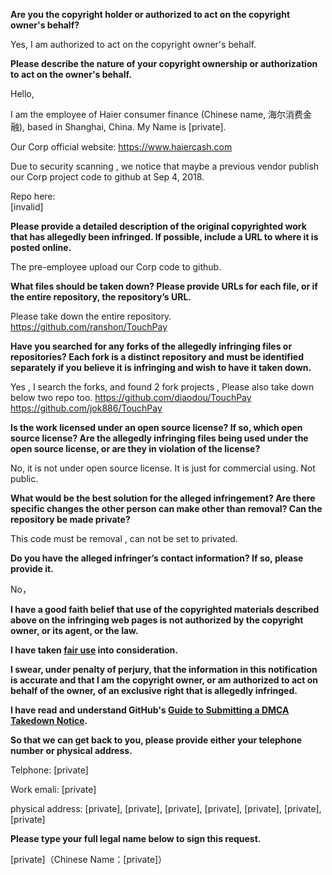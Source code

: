 **Are you the copyright holder or authorized to act on the copyright owner's behalf?**

Yes, I am authorized to act on the copyright owner's behalf.

**Please describe the nature of your copyright ownership or authorization to act on the owner's behalf.**

Hello,

I am the employee of Haier consumer finance (Chinese name, 海尔消费金融), based in Shanghai, China. My Name is [private].

Our Corp official website: https://www.haiercash.com

Due to security scanning , we notice that maybe a previous vendor publish our Corp project code to github at Sep 4, 2018.

Repo here:  
[invalid]

**Please provide a detailed description of the original copyrighted work that has allegedly been infringed. If possible, include a URL to where it is posted online.**

The pre-employee upload our Corp code to github.

**What files should be taken down? Please provide URLs for each file, or if the entire repository, the repository’s URL.**

Please take down the entire repository.
https://github.com/ranshon/TouchPay

**Have you searched for any forks of the allegedly infringing files or repositories? Each fork is a distinct repository and must be identified separately if you believe it is infringing and wish to have it taken down.**

Yes , I search the forks, and found 2 fork projects , Please also take down below two repo too.
https://github.com/diaodou/TouchPay  
https://github.com/jok886/TouchPay

**Is the work licensed under an open source license? If so, which open source license? Are the allegedly infringing files being used under the open source license, or are they in violation of the license?**

No, it is not under open source license. It is just for commercial using. Not public.

**What would be the best solution for the alleged infringement? Are there specific changes the other person can make other than removal? Can the repository be made private?**

This code must be removal , can not be set to privated.

**Do you have the alleged infringer’s contact information? If so, please provide it.**

No，

**I have a good faith belief that use of the copyrighted materials described above on the infringing web pages is not authorized by the copyright owner, or its agent, or the law.**

**I have taken <a href="https://www.lumendatabase.org/topics/22">fair use</a> into consideration.**

**I swear, under penalty of perjury, that the information in this notification is accurate and that I am the copyright owner, or am authorized to act on behalf of the owner, of an exclusive right that is allegedly infringed.**

**I have read and understand GitHub's <a href="https://docs.github.com/articles/guide-to-submitting-a-dmca-takedown-notice/">Guide to Submitting a DMCA Takedown Notice</a>.**

**So that we can get back to you, please provide either your telephone number or physical address.**

Telphone: [private]

Work emali: [private]

physical address: [private], [private], [private], [private], [private], [private], [private]

**Please type your full legal name below to sign this request.**

[private]（Chinese Name：[private]）
